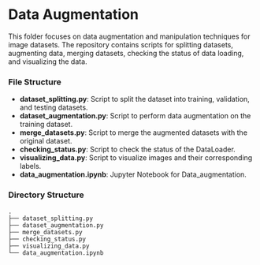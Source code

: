 # Data Augmentation

This folder  focuses on data augmentation and manipulation techniques for image datasets. The repository contains scripts for splitting datasets, augmenting data, merging datasets, checking the status of data loading, and visualizing the data.

### File Structure

- **dataset_splitting.py**: Script to split the dataset into training, validation, and testing datasets.
- **dataset_augmentation.py**: Script to perform data augmentation on the training dataset.
- **merge_datasets.py**: Script to merge the augmented datasets with the original dataset.
- **checking_status.py**: Script to check the status of the DataLoader.
- **visualizing_data.py**: Script to visualize images and their corresponding labels.
- **data_augmentation.ipynb**: Jupyter Notebook for Data_augmentation.

### Directory Structure

```plaintext
.
├── dataset_splitting.py
├── dataset_augmentation.py
├── merge_datasets.py
├── checking_status.py
├── visualizing_data.py
└── data_augmentation.ipynb

